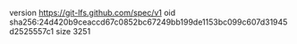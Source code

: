version https://git-lfs.github.com/spec/v1
oid sha256:24d420b9ceaccd67c0852bc67249bb199de1153bc099c607d31945d2525557c1
size 3251
